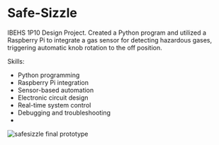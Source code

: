 # Safe-Sizzle
IBEHS 1P10 Design Project. Created a Python program and utilized a Raspberry Pi to integrate a gas sensor for detecting hazardous gases, triggering automatic knob rotation to the off position. 

Skills:
 - Python programming
 - Raspberry Pi integration
 - Sensor-based automation
 - Electronic circuit design
 - Real-time system control
 - Debugging and troubleshooting
 - 
![safesizzle final prototype](https://github.com/user-attachments/assets/7cf624f0-f8a9-49d3-a5a6-f595ed823b9d)
